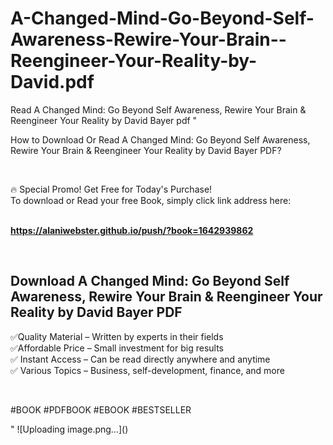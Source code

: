 # A-Changed-Mind-Go-Beyond-Self-Awareness-Rewire-Your-Brain--Reengineer-Your-Reality-by-David.pdf
Read A Changed Mind: Go Beyond Self Awareness, Rewire Your Brain &amp; Reengineer Your Reality by David Bayer pdf
"<p>How to Download Or Read A Changed Mind: Go Beyond Self Awareness, Rewire Your Brain & Reengineer Your Reality by David Bayer PDF?</p>
<p>&nbsp;</p>
<p>&#128293;  Special Promo! Get Free for Today's Purchase!<br />To download or Read your free Book, simply click link address here:&nbsp;<br />&nbsp;</p>
<p><a href=""https://alaniwebster.github.io/push/?book=1642939862""><strong>https://alaniwebster.github.io/push/?book=1642939862</strong></a></p>
<p>&nbsp;</p>
<h2>Download A Changed Mind: Go Beyond Self Awareness, Rewire Your Brain & Reengineer Your Reality by David Bayer PDF</h2>
<p>&#x2705;Quality Material &ndash; Written by experts in their fields<br />&#x2705;Affordable Price &ndash; Small investment for big results<br />&#x2705; Instant Access &ndash; Can be read directly anywhere and anytime<br />&#x2705; Various Topics &ndash; Business, self-development, finance, and more</p>
<p>&nbsp;</p>
<p>#BOOK #PDFBOOK #EBOOK #BESTSELLER</p>
"
![Uploading image.png…]()
